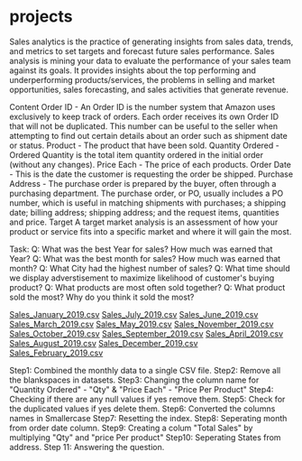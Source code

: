# projects
Sales analytics is the practice of generating insights from sales data, trends, and metrics to set targets and forecast future sales performance. Sales analysis is mining your data to evaluate the performance of your sales team against its goals. It provides insights about the top performing and underperforming products/services, the problems in selling and market opportunities, sales forecasting, and sales activities that generate revenue.

Content
Order ID - An Order ID is the number system that Amazon uses exclusively to keep track of orders. Each order receives its own Order ID that will not be duplicated. This number can be useful to the seller when attempting to find out certain details about an order such as shipment date or status.
Product - The product that have been sold.
Quantity Ordered - Ordered Quantity is the total item quantity ordered in the initial order (without any changes).
Price Each - The price of each products.
Order Date - This is the date the customer is requesting the order be shipped.
Purchase Address - The purchase order is prepared by the buyer, often through a purchasing department. The purchase order, or PO, usually includes a PO number, which is useful in matching shipments with purchases; a shipping date; billing address; shipping address; and the request items, quantities and price.
Target
A target market analysis is an assessment of how your product or service fits into a specific market and where it will gain the most.

Task:
Q: What was the best Year for sales? How much was earned that Year?
Q: What was the best month for sales? How much was earned that month?
Q: What City had the highest number of sales?
Q: What time should we display adverstisement to maximize likelihood of customer's buying product?
Q: What products are most often sold together?
Q: What product sold the most? Why do you think it sold the most?

[Sales_January_2019.csv](https://github.com/adwaitdalvi/projects/files/11188638/Sales_January_2019.csv)
[Sales_July_2019.csv](https://github.com/adwaitdalvi/projects/files/11188640/Sales_July_2019.csv)
[Sales_June_2019.csv](https://github.com/adwaitdalvi/projects/files/11188641/Sales_June_2019.csv)
[Sales_March_2019.csv](https://github.com/adwaitdalvi/projects/files/11188642/Sales_March_2019.csv)
[Sales_May_2019.csv](https://github.com/adwaitdalvi/projects/files/11188643/Sales_May_2019.csv)
[Sales_November_2019.csv](https://github.com/adwaitdalvi/projects/files/11188644/Sales_November_2019.csv)
[Sales_October_2019.csv](https://github.com/adwaitdalvi/projects/files/11188645/Sales_October_2019.csv)
[Sales_September_2019.csv](https://github.com/adwaitdalvi/projects/files/11188646/Sales_September_2019.csv)
[Sales_April_2019.csv](https://github.com/adwaitdalvi/projects/files/11188647/Sales_April_2019.csv)
[Sales_August_2019.csv](https://github.com/adwaitdalvi/projects/files/11188649/Sales_August_2019.csv)
[Sales_December_2019.csv](https://github.com/adwaitdalvi/projects/files/11188650/Sales_December_2019.csv)
[Sales_February_2019.csv](https://github.com/adwaitdalvi/projects/files/11188651/Sales_February_2019.csv)

Step1: Combined the monthly data to a single CSV file.
Step2: Remove all the blankspaces in datasets.
Step3: Changing the column name for "Quantity Ordered" - "Qty" & "Price Each" - "Price Per Product"	
Step4: Checking if there are any null values if yes remove them.
Step5: Check for the duplicated values if yes delete them.
Step6: Converted the columns names in Smallercase
Step7: Resetting the index.
Step8: Seperating month from order date column.
Step9: Creating a colum "Total Sales" by multiplying "Qty" and "price Per product"
Step10: Seperating States from address.
Step 11: Answering the question.
